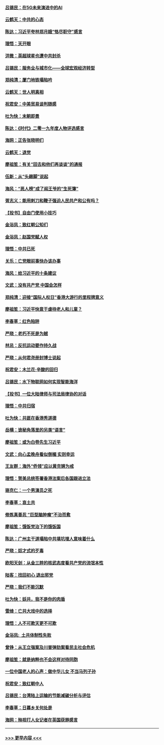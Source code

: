 #### [吕锡民：在5G未来演进中的AI](../pages/nsc993/n11730010.md?t=12181955) 
#### [云鹤天：中共的心态](../pages/nsc993/n11729906.md?t=12181955) 
#### [陈达：习近平夸林郑月娥“恪尽职守”感言](../pages/nsc993/n11729881.md?t=12181955) 
#### [理悟：天开眼](../pages/nsc993/n11729699.md?t=12181955) 
#### [洪微：英超球星也遭中共封杀](../pages/nsc993/n11727243.md?t=12181955) 
#### [吕锡民：服务业与城市化——全球宏观经济转型](../pages/nsc993/n11725845.md?t=12181955) 
#### [郑纯清：厦门地铁塌陷吟](../pages/nsc993/n11725813.md?t=12181955) 
#### [云鹤天：世人明真相](../pages/nsc993/n11725621.md?t=12181955) 
#### [祝君安：中美贸易谈判随感](../pages/nsc993/n11725609.md?t=12181955) 
#### [吐为快：末朝即景](../pages/nsc993/n11723365.md?t=12181955) 
#### [陈达：《时代》二零一九年度人物评选感言](../pages/nsc993/n11723337.md?t=12181955) 
#### [海网：正告张晓明们](../pages/nsc993/n11723228.md?t=12181955) 
#### [云鹤天：退党](../pages/nsc993/n11723056.md?t=12181955) 
#### [廖祖笙：有关“回去和他们再谈谈”的通报](../pages/nsc993/n11722442.md?t=12181955) 
#### [伍新：从“头踢脚”说起](../pages/nsc993/n11722429.md?t=12181955) 
#### [海风：“恶人榜”成了阎王爷的“生死簿”](../pages/nsc993/n11722272.md?t=12181955) 
#### [胥志义：能用剌刀和鞭子强迫人民共产和公有吗？](../pages/nsc993/n11720569.md?t=12181955) 
#### [【投书】自由门使用小技巧](../pages/nsc993/n11720180.md?t=12181955) 
#### [金浴凤：致红朝公知们](../pages/nsc993/n11720563.md?t=12181955) 
#### [金浴凤：赵国党赋人权](../pages/nsc993/n11720533.md?t=12181955) 
#### [理悟：中共已死](../pages/nsc993/n11720233.md?t=12181955) 
#### [关乐：亡党眼前事快办该办事](../pages/nsc993/n11719160.md?t=12181955) 
#### [海风：给习近平的十条建议](../pages/nsc993/n11717616.md?t=12181955) 
#### [文武：没有共产党 中国会怎样](../pages/nsc993/n11717584.md?t=12181955) 
#### [郑纯清：迎接“国际人权日”香港大游行的里程牌意义](../pages/nsc993/n11717417.md?t=12181955) 
#### [廖祖笙：习近平快意于虐待老人和儿童？](../pages/nsc993/n11715313.md?t=12181955) 
#### [李春草：红色陷阱](../pages/nsc993/n11715029.md?t=12181955) 
#### [严晓：老朽不死是为贼](../pages/nsc993/n11712910.md?t=12181955) 
#### [林忌：反抗运动要作持久战](../pages/nsc993/n11712623.md?t=12181955) 
#### [严晓：从何君尧册封博士说起](../pages/nsc993/n11712465.md?t=12181955) 
#### [祝君安：木兰花·辛酸的回归](../pages/nsc993/n11712381.md?t=12181955) 
#### [吕锡民：水下物联网如何实现智能海洋](../pages/nsc993/n11711158.md?t=12181955) 
#### [【投书】一位大陆律师与司法局律协的对话](../pages/nsc993/n11709675.md?t=12181955) 
#### [理悟：中共归宿](../pages/nsc993/n11710059.md?t=12181955) 
#### [吐为快：共匪在香港秀道德](../pages/nsc993/n11709979.md?t=12181955) 
#### [岳横：诡秘角落里的另类“语言”](../pages/nsc993/n11709792.md?t=12181955) 
#### [廖祖笙：或为白卷先生习近平](../pages/nsc993/n11708330.md?t=12181955) 
#### [文武：向心孟晚舟看似倒楣 实则幸运](../pages/nsc993/n11708236.md?t=12181955) 
#### [王友群：海外“侨领”应以黄克锵为戒](../pages/nsc993/n11706176.md?t=12181955) 
#### [理悟：贺美总统签署香港法案后各国跟进立法](../pages/nsc993/n11706853.md?t=12181955) 
#### [骆克仁：一个男演员之死](../pages/nsc993/n11706677.md?t=12181955) 
#### [李春草：哀土共](../pages/nsc993/n11706255.md?t=12181955) 
#### [修炼真善忍 “巨型脑肿瘤”不治而愈](../pages/nsc993/n11705340.md?t=12181955) 
#### [廖祖笙：饿饭党治下的饿饭国](../pages/nsc993/n11705085.md?t=12181955) 
#### [陈达：广州主干道塌陷中共填坑埋人意味着什么](../pages/nsc993/n11705046.md?t=12181955) 
#### [严晓：奴才式的歹毒](../pages/nsc993/n11704826.md?t=12181955) 
#### [欧阳天剑：从金三胖的核武态度看共产党的流氓本性](../pages/nsc993/n11702238.md?t=12181955) 
#### [陆客：找回初心 退出邪党](../pages/nsc993/n11702213.md?t=12181955) 
#### [严晓：我们不能沉默](../pages/nsc993/n11702110.md?t=12181955) 
#### [吐为快：妖共，我不是你的肉盾](../pages/nsc993/n11701366.md?t=12181955) 
#### [雪绮：亡共大戏中的选择](../pages/nsc993/n11699922.md?t=12181955) 
#### [理悟：人不可欺天更不可欺](../pages/nsc993/n11699657.md?t=12181955) 
#### [金浴凤:  土共体制性失败](../pages/nsc993/n11699361.md?t=12181955) 
#### [曾铮：从王立强案及川普弹劾案看民主社会危机](../pages/nsc993/n11699318.md?t=12181955) 
#### [廖祖笙：就是纳粹也不会这样对待同胞](../pages/nsc993/n11697658.md?t=12181955) 
#### [一位中国老人的心声：做中华儿女 不当马列子孙](../pages/nsc993/n11697525.md?t=12181955) 
#### [祝君安：致红朝中人](../pages/nsc993/n11697518.md?t=12181955) 
#### [吕锡民：台湾陆上运输的节能减碳分析与评估](../pages/nsc993/n11694983.md?t=12181955) 
#### [李春草：日暮乡关何处是](../pages/nsc993/n11694805.md?t=12181955) 
#### [海网：殃视打人女记者在英国获罪感言](../pages/nsc993/n11693832.md?t=12181955) 

----
#### [ >>> 更早内容 <<< ](../indexes/nsc993-earlier.md)
